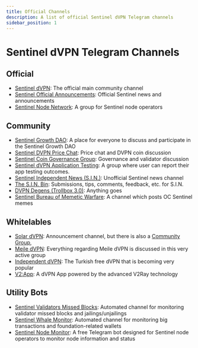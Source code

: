 ```yaml
---
title: Official Channels
description: A list of official Sentinel dVPN Telegram channels 
sidebar_position: 1
---
```


# Sentinel dVPN Telegram Channels

## Official

- [Sentinel dVPN](https://t.me/sentineldvpn): The official main community channel
- [Sentinel Official Announcements](https://t.me/Sentinel_Announcements): Official Sentinel news and announcements
- [Sentinel Node Network](https://t.me/SentinelNodeNetwork): A group for Sentinel node operators

## Community

- [Sentinel Growth DAO](https://t.me/SentinelGrowthDAO): A place for everyone to discuss and participate in the Sentinel Growth DAO
- [Sentinel DVPN Price Chat](https://t.me/dvpnpricediscussion): Price chat and DVPN coin discussion
- [Sentinel Coin Governance Group](https://t.me/SentinelGov): Governance and validator discussion
- [Sentinel dVPN Application Testing](https://t.me/VPNproducttesting): A group where user can report their app testing outcomes.
- [Sentinel Independent News (S.I.N.)](https://t.me/sentinel_independent): Unofficial Sentinel news channel
- [The S.I.N. Bin](https://t.me/the_sinbin): Submissions, tips, comments, feedback, etc. for S.I.N.
- [DVPN Degens (Trollbox 3.0)](https://t.me/+EEXWvqA4hho2ZDMx): Anything goes
- [Sentinel Bureau of Memetic Warfare](https://t.me/Sentinelmemewar): A channel which posts OC Sentinel memes

## Whitelables

- [Solar dVPN](https://t.me/solarlabs):  Announcement channel, but there is also a [Community Group](https://t.me/solarlabs_chat),
- [Meile dVPN](https://t.me/MathNodes): Everything regarding Meile dVPN is discussed in this very active group
- [Independent dVPN](https://t.me/independentdvpn): The Turkish free dVPN that is becoming very popular
- [V2:App](https://t.me/v2app): A dVPN App powered by the advanced V2Ray technology


## Utility Bots

- [Sentinel Validators Missed Blocks](https://t.me/sentinel_missed): Automated channel for monitoring validator missed blocks and jailings/unjailings
- [Sentinel Whale Monitor](https://t.me/sentinel_whale_monitor): Automated channel for monitoring big transactions and foundation-related wallets
- [Sentinel Node Monitor](https://t.me/dvpn_node_bot): A free Telegram bot designed for Sentinel node operators to monitor node information and status